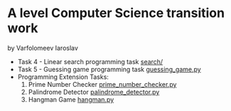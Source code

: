 # A level Computer Science transition work

by Varfolomeev Iaroslav

- Task 4 - Linear search programming task [search/](https://github.com/ivarfol/cs_transition_rushcliffe/tree/main/search)
- Task 5 - Guessing game programming task [guessing_game.py](https://github.com/ivarfol/cs_transition_rushcliffe/blob/main/guessing_game.py)
- Programming Extension Tasks:
	1. Prime Number Checker [prime_number_checker.py](https://github.com/ivarfol/cs_transition_rushcliffe/blob/main/prime_number_checker.py)
	2. Palindrome Detector [palindrome_detector.py](https://github.com/ivarfol/cs_transition_rushcliffe/blob/main/palindrome_detector.py)
	3. Hangman Game [hangman.py](https://github.com/ivarfol/cs_transition_rushcliffe/blob/main/hangman.py)
